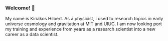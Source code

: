 ### Welcome! 👋
My name is Kiriakos Hilbert. As a physicist, I used to research topics in early universe cosmology and gravitation at MIT and UIUC. I am now looking port my training and experience from years as a research scientist into a new career as a data scientist.
<!--
**khilbert/khilbert** is a ✨ _special_ ✨ repository because its `README.md` (this file) appears on your GitHub profile.

Here are some ideas to get you started:

- 🔭 I’m currently working on ...
- 🌱 I’m currently learning ...
- 👯 I’m looking to collaborate on ...
- 🤔 I’m looking for help with ...
- 💬 Ask me about ...
- 📫 How to reach me: ...
- 😄 Pronouns: ...
- ⚡ Fun fact: ...
-->
